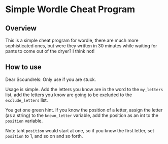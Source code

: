 # Simple Wordle Cheat Program

## Overview
This is a simple cheat program for wordle, there are much more sophisticated ones, but were they written in 30 minutes while waiting for pants to come out of the dryer? I think not!

## How to use
Dear Scoundrels: Only use if you are stuck.

Usage is simple. Add the letters you know are in the word to the `my_letters` list, add the letters you know are going to be excluded to the `exclude_letters` list.

You get one green hint. If you know the position of a letter, assign the letter (as a string) to the `known_letter` variable, add the position as an int to the `position` variable.

Note taht `position` would start at one, so if you know the first letter, set `position` to 1, and so on and so forth. 
